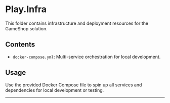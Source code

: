 # Play.Infra

This folder contains infrastructure and deployment resources for the GameShop solution.

## Contents
- `docker-compose.yml`: Multi-service orchestration for local development.

## Usage
Use the provided Docker Compose file to spin up all services and dependencies for local development or testing.

---
